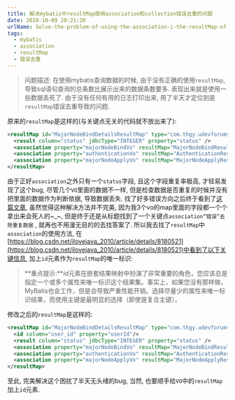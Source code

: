 ```yaml
---
title: 解决mybatis中resultMap使用association和collection错误去重的问题
date: 2018-10-09 20:21:20
urlName: Solve-the-problem-of-using-the-association-i-the-resultMap-of-mybatis
tags: 
  - mybatis 
  - association
  - resultMap
  - 错误去重
---
```


> 问题描述: 在使用mybatis查询数据的时候, 由于没有正确的使用`resultMap`, 导致sql语句查询的总条数比展示出来的数据条数要多. 表现出来就是使用一些数据丢死了. 由于没有任何有用的日志打印出来, 用了半天才定位到是`resultMap`错误去重导致的问题.

原来的`resultMap`是这样的(与关键点无关的代码就不放出来了):

```xml
<resultMap id="MajorNodeBindDetailsResultMap" type="com.thgy.udevforums.business.majorNode.Model.MajorNodeBindDetailsVo">
  <result column="status" jdbcType="INTEGER" property="status" />
  <association property="majorNodeBindVo" resultMap="MajorNodeBindResultMap" />
  <association property="authenticationVo" resultMap="AuthenticationResultMap" />
  <association property="majorNodeApplyVo" resultMap="MajorNodeApplyResultMap" />
</resultMap>
```

由于正好`association`之外只有一个`status`字段, 且这个字段重复率极高, 才轻易发现了这个bug, 尽管几个`VO`里面的数据不一样, 但是检查数据是否重复的时候并没有把里面的数据作为判断依据, 导致数据丢失. 找了好多错误方向之后终于看到了[这篇文章](https://www.codetd.com/article/2850307), 虽然觉得这种解决方法并不完美, 因为我3个vo的map里面的字段都一个个拿出来会死人的~_~, 但是终于还是从标题找到了一个关键点`association“错误”去除重复数据` , 就再也不用漫无目的的去找答案了. 所以我去找了`resultMap`中`association`的使用方法, 在[https://blog.csdn.net/ilovejava_2010/article/details/8180521](https://blog.csdn.net/ilovejava_2010/article/details/8180521)中看到了以下关键信息, 加上`id`元素作为`resultMap`的唯一标识:

>  **重点提示:***id*元素在嵌套结果映射中扮演了非常重要的角色，您应该总是指定一个或多个属性来唯一标识这个结果集。事实上，如果您没有那样做，MyBatis也会工作，但是会导致严重性能开销。选择尽量少的属性来唯一标识结果，而使用主键是最明显的选择（即使是复合主键）。

修改之后的`resultMap`是这样的:

```xml
<resultMap id="MajorNodeBindDetailsResultMap" type="com.thgy.udevforums.business.majorNode.Model.MajorNodeBindDetailsVo">
  <id column="user_id" property="userId"/>
  <result column="status" jdbcType="INTEGER" property="status" />
  <association property="majorNodeBindVo" resultMap="MajorNodeBindResultMap" />
  <association property="authenticationVo" resultMap="AuthenticationResultMap" />
  <association property="majorNodeApplyVo" resultMap="MajorNodeApplyResultMap" />
</resultMap>
```

至此, 完美解决这个困扰了半天无头绪的bug, 当然, 也要顺手给`VO`中的`resultMap`加上`id`元素.



